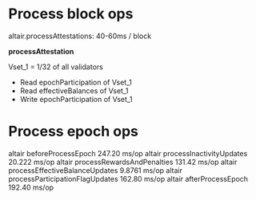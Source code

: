 # Process block ops

altair.processAttestations: 40-60ms / block

**processAttestation**

Vset_1 = 1/32 of all validators

- Read epochParticipation of Vset_1
- Read effectiveBalances of Vset_1
- Write epochParticipation of Vset_1

# Process epoch ops

altair beforeProcessEpoch 247.20 ms/op
altair processInactivityUpdates 20.222 ms/op
altair processRewardsAndPenalties 131.42 ms/op
altair processEffectiveBalanceUpdates 9.8761 ms/op
altair processParticipationFlagUpdates 162.80 ms/op
altair afterProcessEpoch 192.40 ms/op
